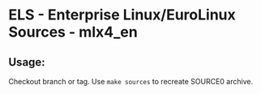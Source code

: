 # ELS - Enterprise Linux/EuroLinux Sources - mlx4_en
 
## Usage:
  Checkout branch or tag. Use `make sources` to recreate  SOURCE0 archive.
